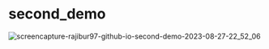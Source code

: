 # second_demo
![screencapture-rajibur97-github-io-second-demo-2023-08-27-22_52_06](https://github.com/rajibur97/second_demo/assets/142864483/d3c2feff-91b0-4189-bc19-5f4bbb2bac23)
